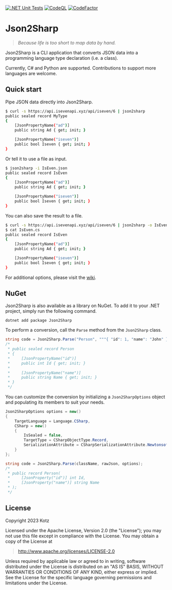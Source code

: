 [![.NET Unit Tests][.NET-Badge]][.NET-Url]
[![CodeQL][CodeQL-Badge]][CodeQL-Url]
[![CodeFactor][CodeFactor-Badge]][CodeFactor-Url]

# Json2Sharp

> *Because life is too short to map data by hand.*

Json2Sharp is a CLI application that converts JSON data into a programming language type declaration (i.e. a class).

Currently, C# and Python are supported. Contributions to support more languages are welcome.

## Quick start

Pipe JSON data directly into Json2Sharp.

```bash
$ curl -s https://api.isevenapi.xyz/api/iseven/6 | json2sharp
public sealed record MyType
{
    [JsonPropertyName("ad")]
    public string Ad { get; init; }

    [JsonPropertyName("iseven")]
    public bool Iseven { get; init; }
}
```

Or tell it to use a file as input.

```bash
$ json2sharp -i IsEven.json
public sealed record IsEven
{
    [JsonPropertyName("ad")]
    public string Ad { get; init; }

    [JsonPropertyName("iseven")]
    public bool Iseven { get; init; }
}
```

You can also save the result to a file.

```bash
$ curl -s https://api.isevenapi.xyz/api/iseven/6 | json2sharp -o IsEven.cs
$ cat IsEven.cs
public sealed record IsEven
{
    [JsonPropertyName("ad")]
    public string Ad { get; init; }

    [JsonPropertyName("iseven")]
    public bool Iseven { get; init; }
}
```

For additional options, please visit the [wiki][GithubWiki].

## NuGet

Json2Sharp is also available as a library on NuGet. To add it to your .NET project, simply run the following command.

```
dotnet add package Json2Sharp
```

To perform a conversion, call the `Parse` method from the `Json2Sharp` class.

```cs
string code = Json2Sharp.Parse("Person", """{ "id": 1, "name": "John" }""");
/*
 * public sealed record Person
 * {
 *     [JsonPropertyName("id")]
 *     public int Id { get; init; }
 * 
 *     [JsonPropertyName("name")]
 *     public string Name { get; init; }
 * }
 */
```

You can customize the conversion by initializing a `Json2SharpOptions` object and populating its members to suit your needs.

```cs
Json2SharpOptions options = new()
{
    TargetLanguage = Language.CSharp,
    CSharp = new()
    {
        IsSealed = false,
        TargetType = CSharpObjectType.Record,
        SerializationAttribute = CSharpSerializationAttribute.NewtonsoftJson
    }
};

string code = Json2Sharp.Parse(className, rawJson, options);
/*
 * public record Person(
 *     [JsonProperty("id")] int Id,
 *     [JsonProperty("name")] string Name
 * );
 */
```

## License

Copyright 2023 Kotz

Licensed under the Apache License, Version 2.0 (the "License");
you may not use this file except in compliance with the License.
You may obtain a copy of the License at

> http://www.apache.org/licenses/LICENSE-2.0

Unless required by applicable law or agreed to in writing, software
distributed under the License is distributed on an "AS IS" BASIS,
WITHOUT WARRANTIES OR CONDITIONS OF ANY KIND, either express or implied.
See the License for the specific language governing permissions and
limitations under the License.

[GithubWiki]: ../../wiki
[CodeFactor-Url]: https://www.codefactor.io/repository/github/kaoticz/json2sharp/overview/main
[CodeFactor-Badge]: https://www.codefactor.io/repository/github/kaoticz/json2sharp/badge/main
[.NET-Url]: ../../actions/workflows/dotnet.yml
[.NET-Badge]: ../../actions/workflows/dotnet.yml/badge.svg
[CodeQL-Url]: ../../actions/workflows/codeql.yml
[CodeQL-Badge]: ../../actions/workflows/codeql.yml/badge.svg